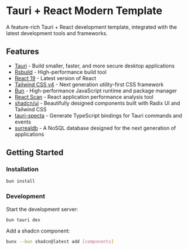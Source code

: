 # Tauri + React Modern Template

A feature-rich Tauri + React development template, integrated with the latest development tools and frameworks.

## Features

- [Tauri](https://tauri.app/) - Build smaller, faster, and more secure desktop applications
- [Rsbuild](https://rsbuild.dev/) - High-performance build tool
- [React 19](https://react.dev/) - Latest version of React
- [Tailwind CSS v4](https://tailwindcss.com/) - Next generation utility-first CSS framework
- [Bun](https://bun.sh/) - High-performance JavaScript runtime and package manager
- [React Scan](https://github.com/react-scan/react-scan) - React application performance analysis tool
- [shadcn/ui](https://ui.shadcn.com/docs) - Beautifully designed components built with Radix UI and Tailwind CSS
- [tauri-specta](https://github.com/specta-rs/tauri-specta) - Generate TypeScript bindings for Tauri commands and events
- [surrealdb](https://surrealdb.com/) - A NoSQL database designed for the next generation of applications

## Getting Started

### Installation

```bash
bun install
```

### Development

Start the development server:

```bash
bun tauri dev
```

Add a shadcn component:

```bash
bunx --bun shadcn@latest add [components]
```